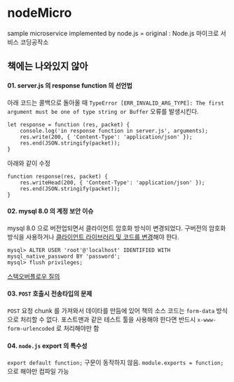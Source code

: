 # nodeMicro
sample microservice implemented by node.js = original : Node.js 마이크로 서비스 코딩공작소


## 책에는 나와있지 않아

#### 01. server.js 의 response function 의 선언법
아래 코드는 콜백으로 돌아올 때 `TypeError [ERR_INVALID_ARG_TYPE]: The first argument must be one of type string or Buffer` 오류를 발생시킨다.
```
let response = function (res, packet) {
	console.log('in response function in server.js', arguments);
	res.write(200, { 'Content-Type': 'application/json' });
	res.end(JSON.stringify(packet));
}
```
아래와 같이 수정 
```
function response(res, packet) {
    res.writeHead(200, { 'Content-Type': 'application/json' });
    res.end(JSON.stringify(packet));
}
```

#### 02. mysql 8.0 의 계정 보안 이슈 
mysql 8.0 으로 버전업되면서 클라이언트 암호화 방식이 변경되었다. 구버전의 암호화 방식을 사용하거나 [클라이언트 라이브러리 및 코드를 변경](https://dev.mysql.com/doc/dev/connector-nodejs/8.0/)해야 한다.
```
mysql> ALTER USER 'root'@'localhost' IDENTIFIED WITH mysql_native_password BY 'password';
mysql> flush privileges;
```
[스택오버플로우 질의](https://stackoverflow.com/questions/50093144/mysql-8-0-client-does-not-support-authentication-protocol-requested-by-server)

#### 03. `POST` 호출시 전송타입의 문제
`POST` 요청 chunk 를 가져와서 데이타를 만듬에 있어 책의 소스 코드는 `form-data` 방식으로 처리할 수 없다. 포스트맨과 같은 테스트 툴을 사용해야 한다면 반드시 `x-www-form-urlencoded` 로 처리해야만 함 

#### 04. `node.js` export 의 특수성
`export default function;` 구문이 동작하지 않음. `module.exports = function;` 으로 해야만 컴파일 가능 

